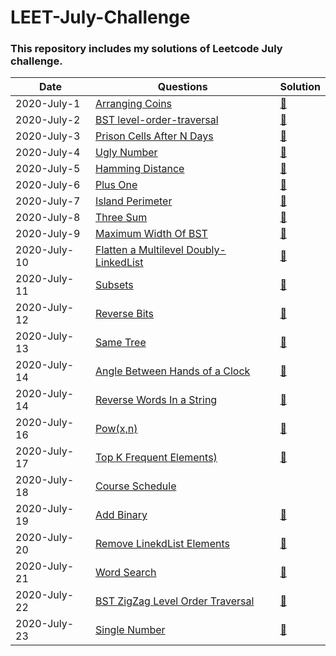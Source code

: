 # LEET-July-Challenge
### This repository includes my solutions of Leetcode July challenge.

|Date|Questions|Solution|
|-----------| -------- | ----------|
|2020-July-1|[Arranging Coins](https://leetcode.com/explore/challenge/card/july-leetcoding-challenge/544/week-1-july-1st-july-7th/3377/)|[📃](arrangeCoins.java)|
|2020-July-2|[BST level-order-traversal](https://leetcode.com/explore/challenge/card/july-leetcoding-challenge/544/week-1-july-1st-july-7th/3378/)|[📃](reverseTraversal.java)|
|2020-July-3|[Prison Cells After N Days](https://leetcode.com/explore/challenge/card/july-leetcoding-challenge/544/week-1-july-1st-july-7th/3379/)|[📃](prisonCell.java)|
|2020-July-4|[Ugly Number](https://leetcode.com/explore/challenge/card/july-leetcoding-challenge/544/week-1-july-1st-july-7th/3380/)|[📃](uglyNum.java)|
|2020-July-5|[Hamming Distance](https://leetcode.com/explore/challenge/card/july-leetcoding-challenge/544/week-1-july-1st-july-7th/3381/)|[📃](hammingDiff.java)|
|2020-July-6|[Plus One](https://leetcode.com/explore/challenge/card/july-leetcoding-challenge/544/week-1-july-1st-july-7th/3382/)|[📃](plusOne.java)|
|2020-July-7|[Island Perimeter](https://leetcode.com/explore/challenge/card/july-leetcoding-challenge/544/week-1-july-1st-july-7th/3383/)|[📃](islandPerimeter.java)|
|2020-July-8|[Three Sum](https://leetcode.com/explore/challenge/card/july-leetcoding-challenge/545/week-2-july-8th-july-14th/3384/)|[📃](threeSum.java)|
|2020-July-9|[Maximum Width Of BST](https://leetcode.com/explore/featured/card/july-leetcoding-challenge/545/week-2-july-8th-july-14th/3385/)|[📃](BSTwidth.java)|
|2020-July-10|[Flatten a Multilevel Doubly-LinkedList](https://leetcode.com/explore/challenge/card/july-leetcoding-challenge/545/week-2-july-8th-july-14th/3386/)|[📃](flattenDL.java)|
|2020-July-11|[Subsets](https://leetcode.com/explore/challenge/card/july-leetcoding-challenge/545/week-2-july-8th-july-14th/3387/)|[📃](subsets.java)|
|2020-July-12|[Reverse Bits](https://leetcode.com/explore/challenge/card/july-leetcoding-challenge/545/week-2-july-8th-july-14th/3388/)|[📃](reverseInt.java)|
|2020-July-13|[Same Tree](https://leetcode.com/explore/challenge/card/july-leetcoding-challenge/545/week-2-july-8th-july-14th/3389/)|[📃](sameTree.java)|
|2020-July-14|[Angle Between Hands of a Clock](https://leetcode.com/explore/challenge/card/july-leetcoding-challenge/545/week-2-july-8th-july-14th/3390/)|[📃](clockAngle.java)|
|2020-July-14|[Reverse Words In a String](https://leetcode.com/explore/challenge/card/july-leetcoding-challenge/546/week-3-july-15th-july-21st/3391/)|[📃](reverseWords.java)|
|2020-July-16|[Pow(x,n)](https://leetcode.com/explore/challenge/card/july-leetcoding-challenge/546/week-3-july-15th-july-21st/3392/)|[📃](pow.java)|
|2020-July-17|[Top K Frequent Elements)](https://leetcode.com/explore/challenge/card/july-leetcoding-challenge/546/week-3-july-15th-july-21st/3393/)|[📃](frequentEle.java)|
|2020-July-18|[Course Schedule](https://leetcode.com/explore/challenge/card/july-leetcoding-challenge/546/week-3-july-15th-july-21st/3394/)||
|2020-July-19|[Add Binary](https://leetcode.com/explore/challenge/card/july-leetcoding-challenge/546/week-3-july-15th-july-21st/3395/)|[📃](addBinary.java)|
|2020-July-20|[Remove LinekdList Elements](https://leetcode.com/explore/challenge/card/july-leetcoding-challenge/546/week-3-july-15th-july-21st/3396/)|[📃](removeLinkedList.java)|
|2020-July-21|[Word Search](https://leetcode.com/explore/challenge/card/july-leetcoding-challenge/546/week-3-july-15th-july-21st/3397/)|[📃](wordSearch.java)|
|2020-July-22|[BST ZigZag Level Order Traversal](https://leetcode.com/explore/challenge/card/july-leetcoding-challenge/547/week-4-july-22nd-july-28th/3398/)|[📃](zigzagTraversal.java)|
|2020-July-23|[Single Number](https://leetcode.com/explore/challenge/card/july-leetcoding-challenge/547/week-4-july-22nd-july-28th/3399/)|[📃](singleNum.java)|
